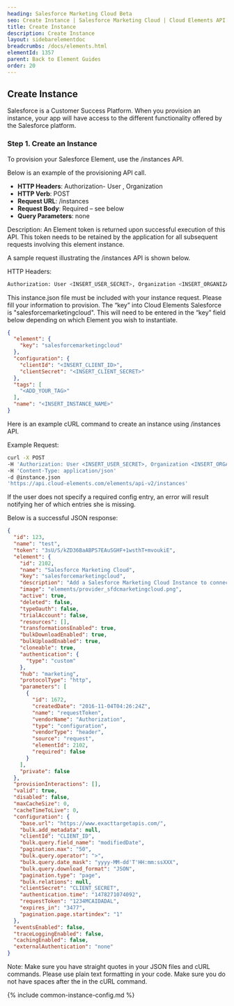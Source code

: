 ```yaml
---
heading: Salesforce Marketing Cloud Beta
seo: Create Instance | Salesforce Marketing Cloud | Cloud Elements API Docs
title: Create Instance
description: Create Instance
layout: sidebarelementdoc
breadcrumbs: /docs/elements.html
elementId: 1357
parent: Back to Element Guides
order: 20
---
```


## Create Instance

Salesforce is a Customer Success Platform. When you provision an instance, your app will have access to the different functionality offered by the Salesforce platform.

### Step 1. Create an Instance

To provision your Salesforce Element, use the /instances API.

Below is an example of the provisioning API call.

* __HTTP Headers__: Authorization- User <user secret>, Organization <organization secret>
* __HTTP Verb__: POST
* __Request URL__: /instances
* __Request Body__: Required – see below
* __Query Parameters__: none

Description: An Element token is returned upon successful execution of this API. This token needs to be retained by the application for all subsequent requests involving this element instance.

A sample request illustrating the /instances API is shown below.

HTTP Headers:

```bash
Authorization: User <INSERT_USER_SECRET>, Organization <INSERT_ORGANIZATION_SECRET>

```
This instance.json file must be included with your instance request.  Please fill your information to provision.  The “key” into Cloud Elements Salesforce is "salesforcemarketingcloud".  This will need to be entered in the “key” field below depending on which Element you wish to instantiate.

```json
{
  "element": {
    "key": "salesforcemarketingcloud"
  },
  "configuration": {
    "clientId": "<INSERT_CLIENT_ID>",
    "clientSecret": "<INSERT_CLIENT_SECRET>"
  },
  "tags": [
    "<ADD_YOUR_TAG>"
  ],
  "name": "<INSERT_INSTANCE_NAME>"
}
```

Here is an example cURL command to create an instance using /instances API.

Example Request:

```bash
curl -X POST
-H 'Authorization: User <INSERT_USER_SECRET>, Organization <INSERT_ORGANIZATION_SECRET>'
-H 'Content-Type: application/json'
-d @instance.json
'https://api.cloud-elements.com/elements/api-v2/instances'
```

If the user does not specify a required config entry, an error will result notifying her of which entries she is missing.

Below is a successful JSON response:

```json
{
  "id": 123,
  "name": "test",
  "token": "3sU/S/kZD36BaABPS7EAuSGHF+1wsthT+mvoukiE",
  "element": {
    "id": 2102,
    "name": "Salesforce Marketing Cloud",
    "key": "salesforcemarketingcloud",
    "description": "Add a Salesforce Marketing Cloud Instance to connect your existing Salesforce Marketing Cloud account to the Marketing Hub, allowing you to manage activities, campaigns, and contacts across multiple Marketing Elements and other Salesforce services. You will need your Salesforce Marketing Cloud account information to add an instance.",
    "image": "elements/provider_sfdcmarketingcloud.png",
    "active": true,
    "deleted": false,
    "typeOauth": false,
    "trialAccount": false,
    "resources": [],
    "transformationsEnabled": true,
    "bulkDownloadEnabled": true,
    "bulkUploadEnabled": true,
    "cloneable": true,
    "authentication": {
      "type": "custom"
    },
    "hub": "marketing",
    "protocolType": "http",
    "parameters": [
      {
        "id": 1672,
        "createdDate": "2016-11-04T04:26:24Z",
        "name": "requestToken",
        "vendorName": "Authorization",
        "type": "configuration",
        "vendorType": "header",
        "source": "request",
        "elementId": 2102,
        "required": false
      }
    ],
    "private": false
  },
  "provisionInteractions": [],
  "valid": true,
  "disabled": false,
  "maxCacheSize": 0,
  "cacheTimeToLive": 0,
  "configuration": {
    "base.url": "https://www.exacttargetapis.com/",
    "bulk.add_metadata": null,
    "clientId": "CLIENT_ID",
    "bulk.query.field_name": "modifiedDate",
    "pagination.max": "50",
    "bulk.query.operator": ">",
    "bulk.query.date_mask": "yyyy-MM-dd'T'HH:mm:ssXXX",
    "bulk.query.download_format": "JSON",
    "pagination.type": "page",
    "bulk.relations": null,
    "clientSecret": "CLIENT_SECRET",
    "authentication.time": "1478271074092",
    "requestToken": "1234MCAIDADAL",
    "expires_in": "3477",
    "pagination.page.startindex": "1"
  },
  "eventsEnabled": false,
  "traceLoggingEnabled": false,
  "cachingEnabled": false,
  "externalAuthentication": "none"
}
```

Note:  Make sure you have straight quotes in your JSON files and cURL commands.  Please use plain text formatting in your code.  Make sure you do not have spaces after the in the cURL command.

{% include common-instance-config.md %}
